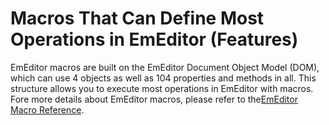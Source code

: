 # Macros That Can Define Most Operations in EmEditor (Features)

EmEditor macros are built on the EmEditor Document Object Model (DOM), which can
use 4 objects as well as 104 properties and methods in all. This structure allows
you to execute most operations in EmEditor with macros. Fore more details about
EmEditor macros, please refer to the[EmEditor Macro Reference](../index).
